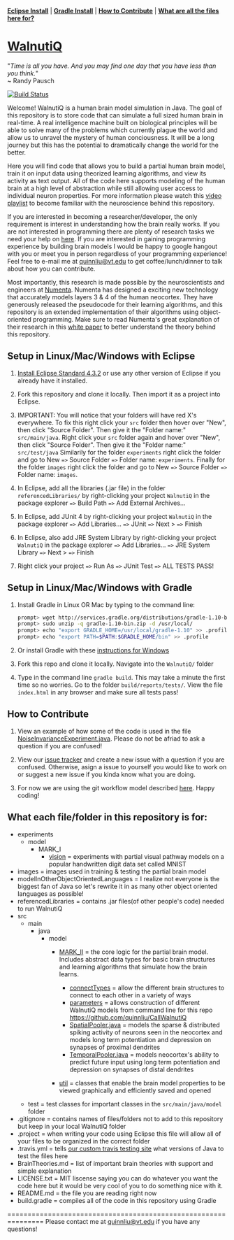 **[Eclipse Install](#setup-in-linuxmacwindows-with-eclipse)** |
**[Gradle Install](#setup-in-linuxmacwindows-with-gradle)** |
**[How to Contribute](#how-to-contribute)** |
**[What are all the files here for?](#what-each-filefolder-in-this-repository-is-for)**

# [WalnutiQ](http://walnutiq.com)

"*Time is all you have. And you may find one day that you have less than you think.*"  
~ Randy Pausch

[![Build Status](https://travis-ci.org/WalnutiQ/WalnutiQ.png)](https://travis-ci.org/WalnutiQ/WalnutiQ)

Welcome! WalnutiQ is a human brain model simulation in Java. 
The goal of this repository is to store code that can 
simulate a full sized human brain in real-time. A real intelligence machine 
built on biological principles will be able to solve many of the 
problems which currently plague the world and allow us to unravel
the mystery of human conciousness. It will be a long journey but
this has the potential to dramatically change the world for the 
better.

Here you will find code that allows you to build a partial 
human brain model, train it on input data using theorized
learning algorithms, and view its activity as text output.
All of the code here supports modeling of the human 
brain at a high level of abstraction while still allowing user
access to individual neuron properties. For more information please 
watch this [video playlist](http://www.youtube.com/playlist?list=PLPXsMt57rLtgddN0NQEmXP-FbF6wt2O-f) 
to become familiar with the neuroscience behind this repository.

If you are interested in becoming a researcher/developer, the 
only requirement is interest in understanding how the brain 
really works. If you are not interested in programming there are
plenty of research tasks we need your help on [here](https://github.com/quinnliu/WalnutiQ/issues?labels=Research).
If you are interested in gaining programming experience by
building brain models I would be happy to google hangout with 
you or meet you in person regardless of your programming
experience! Feel free to e-mail me at quinnliu@vt.edu to get 
coffee/lunch/dinner to talk about how you can contribute.

Most importantly, this research is made possible by the 
neuroscientists and engineers at [Numenta](http://numenta.org/). 
Numenta has designed a exciting new technology that accurately models 
layers 3 & 4 of the human neocortex. They have generously released 
the pseudocode for their learning algorithms, and this repository is an 
extended implementation of their algorithms using object-oriented 
programming. Make sure to read Numenta's great explanation 
of their research in this [white paper](https://db.tt/FuQWQuwE) 
to better understand the theory behind this repository.

## Setup in Linux/Mac/Windows with Eclipse
1. [Install Eclipse Standard 4.3.2](https://www.eclipse.org/downloads/) or use
   any other version of Eclipse if you already have it installed.

2. Fork this repository and clone it locally. Then import it as a 
   project into Eclipse.

3. IMPORTANT: You will notice that your folders will have red X's everywhere. 
   To fix this right click your `src` folder then hover over "New", 
   then click "Source Folder". Then give it the "Folder name:" `src/main/java`. 
   Right click your `src` folder again and hover over "New", then click
   "Source Folder". Then give it the "Folder name:" `src/test/java`
   Similarily for the folder `experiments` right click the folder and go to
   New `=>` Source Folder `=>` Folder name: `experiments`. 
   Finally for the folder `images` right click the folder and go to
   New `=>` Source Folder `=>` Folder name: `images`.

4. In Eclipse, add all the libraries (.jar file) in the folder 
   `referencedLibraries/` by right-clicking your project `WalnutiQ` 
   in the package explorer `=>` Build Path `=>` Add External Archives...

5. In Eclipse, add JUnit 4 by right-clicking your project `WalnutiQ` 
   in the package explorer `=>` Add Libraries... `=>` JUnit `=>`
   Next > `=>` Finish

6. In Eclipse, also add JRE System Library by right-clicking 
   your project `WalnutiQ` in the package explorer `=>` 
   Add Libraries... `=>` JRE System Library `=>` Next > `=>` Finish

7. Right click your project `=>` Run As `=>` JUnit Test `=>` ALL TESTS PASS!
  
## Setup in Linux/Mac/Windows with Gradle
1. Install Gradle in Linux OR Mac by typing to the command line:
   ```sh
   prompt> wget http://services.gradle.org/distributions/gradle-1.10-bin.zip
   prompt> sudo unzip -q gradle-1.10-bin.zip -d /usr/local/
   prompt> echo "export GRADLE_HOME=/usr/local/gradle-1.10" >> .profile
   prompt> echo "export PATH=$PATH:$GRADLE_HOME/bin" >> .profile
   ```
   
2. Or install Gradle with these [instructions for Windows](https://db.tt/DMF3ww2D)

3. Fork this repo and clone it locally. Navigate into the `WalnutiQ/` folder

4. Type in the command line `gradle build`. This may take a minute the first
   time so no worries. Go to the folder `build/reports/tests/`. 
   View the file `index.html` in any browser and make sure all tests pass!

## How to Contribute
1. View an example of how some of the code is used in the file
   [NoiseInvarianceExperiment.java](./experiments/model/MARK_I/vision/NoiseInvarianceExperiment.java).
   Please do not be afriad to ask a question if you are confused!

2. View our [issue tracker](https://github.com/quinnliu/WalnutiQ/issues?state=open) and create a new issue
   with a question if you are confused. Otherwise, asign a issue to yourself you would like to work on or suggest
   a new issue if you kinda know what you are doing. 

3. For now we are using the git workflow model described 
   [here](https://github.com/quinnliu/WalnutiQ/issues/62). Happy coding!

## What each file/folder in this repository is for:
  - experiments  
      + model
          - MARK_I 
            + [vision](./experiments/model/MARK_I/vision) = experiments with partial 
              visual pathway models on a popular handwritten digit data
              set called MNIST
  - images = images used in training & testing the partial brain model
  - modelInOtherObjectOrientedLanguages = I realize not everyone is the biggest fan
      of Java so let's rewrite it in as many other object oriented languages as possible!
  - referencedLibraries = contains .jar files(of other people's code) needed to run WalnutiQ
  - src
      + main
        - java
          + model
            - [MARK_II](./src/main/java/model/MARK_II) = the core logic for the partial brain model. 
              Includes abstract data types for basic brain structures and learning 
              algorithms that simulate how the brain learns.
              + [connectTypes](./src/main/java/model/MARK_II/connectTypes) = allow the different 
                brain structures to connect to each other in a variety of ways
              + [parameters](./src/main/java/model/MARK_II/parameters) = allows construction of different WalnutiQ
                models from command line for this repo https://github.com/quinnliu/CallWalnutiQ
              + [SpatialPooler.java](./src/main/java/model/MARK_II/SpatialPooler.java) 
                = models the sparse & distributed spiking activity of neurons seen in the neocortex 
                  and models long term potentiation and depression on synapses of proximal dendrites
              + [TemporalPooler.java](./src/main/java/model/MARK_II/TemporalPooler.java) 
                = models neocortex's ability to predict future input using long term potentiation 
                and depression on synapses of distal dendrites

            - [util](./src/main/java/model/util) = classes that enable the brain model properties
              to be viewed graphically and efficiently saved and opened  
      + test = test classes for important classes in the `src/main/java/model` folder
  - .gitignore = contains names of files/folders not to add to this repository but keep in your local WalnutiQ folder
  - .project = when writing your code using Eclipse this file will allow all of
               your files to be organized in the correct folder
  - .travis.yml = tells [our custom travis testing site](https://travis-ci.org/quinnliu/WalnutiQ) 
                  what versions of Java to test the files here
  - BrainTheories.md = list of important brain theories with support and simple explanation
  - LICENSE.txt = MIT liscense saying you can do whatever you want the code here 
                  but it would be very cool of you to do something nice with it.
  - README.md = the file you are reading right now
  - build.gradle = compiles all of the code in this repository using Gradle

===============================================================
Please contact me at quinnliu@vt.edu if you have any questions! 